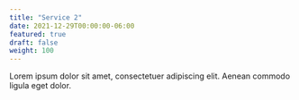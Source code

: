 ```yaml
---
title: "Service 2"
date: 2021-12-29T00:00:00-06:00
featured: true
draft: false
weight: 100
---
```


Lorem ipsum dolor sit amet, consectetuer adipiscing elit. Aenean commodo ligula eget dolor.
